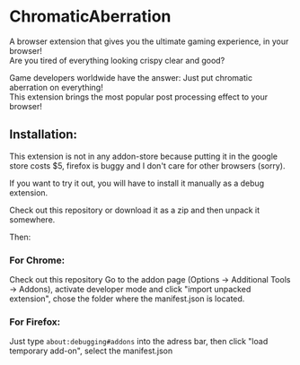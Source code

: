 # ChromaticAberration
A browser extension that gives you the ultimate gaming experience, in your browser!  
Are you tired of everything looking crispy clear and good?

Game developers worldwide have the answer: Just put chromatic aberration on everything!  
This extension brings the most popular post processing effect to your browser!

## Installation:
This extension is not in any addon-store because putting it in the google store costs $5, firefox is buggy and I don't care for other browsers (sorry).

If you want to try it out, you will have to install it manually as a debug extension.

Check out this repository or download it as a zip and then unpack it somewhere.

Then:
### For Chrome:
Check out this repository Go to the addon page (Options -> Additional Tools -> Addons), activate developer mode and click "import unpacked extension", chose the folder where the manifest.json is located.

### For Firefox:
Just type `about:debugging#addons` into the adress bar, then click "load temporary add-on", select the manifest.json
